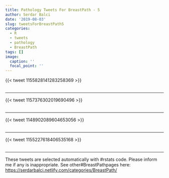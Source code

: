 ```yaml
---
title: Pathology Tweets For BreastPath - 5
author: Serdar Balci
date: '2019-08-03'
slug: tweetsForBreastPath5
categories:
  - R
  - tweets
  - pathology
  - BreastPath
tags: []
image:
  caption: ''
  focal_point: ''
---
```



{{< tweet 1155828141283258369 >}}
<br>
<br>
<hr>
{{< tweet 1157376302019690496 >}}
<br>
<br>
<hr>
{{< tweet 1148902089604653056 >}}
<br>
<br>
<hr>
{{< tweet 1155227618406535168 >}}
<br>
<br>
<hr>


These tweets are selected automatically with #rstats code. Please inform me if any is inappropriate.
See other#BreastPathpages here: https://serdarbalci.netlify.com/categories/BreastPath/
